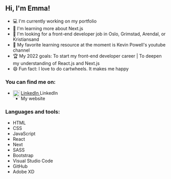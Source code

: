 ## Hi, I'm Emma!

- :computer: I'm currently working on my portfolio
- :microscope: I'm learning more about Next.js
- :eyes: I'm looking for a front-end developer job in Oslo, Grimstad, Arendal, or Kristiansand
- :book: My favorite learning resource at the moment is Kevin Powell's youtube channel
- :trophy: My 2022 goals: To start my front-end developer career | To deepen my understanding of React.js and Next.js
- :smile: Fun fact: I love to do cartwheels. It makes me happy

### You can find me on:

- <a target="_blank" href="https://www.linkedin.com/in/emma-tonnessen/">LinkedIn
  <img align="left" alt="LinkdeIN" width="22px" src="https://cdn.jsdelivr.net/npm/simple-icons@v3/icons/linkedin.svg" />
    </a>
LinkedIn
- My website

### Languages and tools:

- HTML
- CSS
- JavaScript
- React
- Next
- SASS
- Bootstrap
- Visual Studio Code
- GitHub
- Adobe XD


<!-- <img alt="visual studio code" width="26px" src="https://raw.githubusercontent.com/github/explore/80688e429a7d4ef2fca1e82350fe8e3517d3494d/topics/visual-studio-code/visual-studio-code.png"] /> -->

